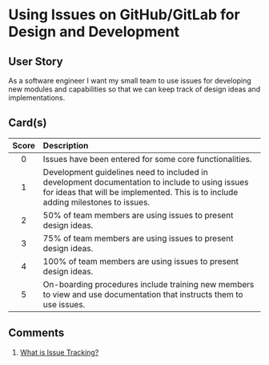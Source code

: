 # Using Issues on GitHub/GitLab for Design and Development

## User Story

As a software engineer I want my small team to use issues for developing new modules and capabilities so that we can keep track of design ideas and implementations.

## Card(s)

| Score         | Description |
| :-------------: | :------------- |
| 0 | Issues have been entered for some core functionalities. |
| 1 | Development guidelines need to included in development documentation to include to using issues for ideas that will be implemented. This is to include adding milestones to issues.     |
| 2 | 50% of team members are using issues to present design ideas.      |
| 3 | 75% of team members are using issues to present design ideas.      |
| 4 | 100% of team members are using issues to present design ideas.     |
| 5 | On-boarding procedures include training new members to view and use documentation that instructs them to use issues. |

## Comments

1. [What is Issue Tracking?](https://bssw.io/items/what-is-issue-tracking)
